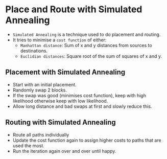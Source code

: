 # Place and Route with Simulated Annealing

* `Simulated Annealing` is a technique used to do placement and routing.
* It tries to minimise a `cost function` of either:
    * `Manhattan distance`: Sum of x and y distances from sources to destinations.
    * `Euclidian distances`: Square root of the sum of squares of x and y.

## Placement with Simulated Annealing
* Start with an initial placement.
* Randomly swap 2 blocks.
* If the swap was good (minimises cost function), keep with high likelihood otherwise keep with low likelihood.
* Allow long distance and bad swaps at first and slowly reduce this.

## Routing with Simulated Annealing 
* Route all paths individually
* Update the cost function again to assign higher costs to paths that are used the most.
* Run the iteration again over and over until happy.